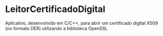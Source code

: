 # LeitorCertificadoDigital
Aplicativo, desenvolvido em C/C++, para abrir um certificado digital X509 (no formato DER) utilizando a biblioteca OpenSSL 

